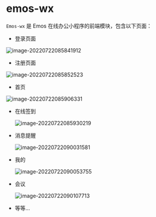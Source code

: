 # emos-wx



`Emos-wx` 是 Emos 在线办公小程序的前端模块，包含以下页面：

- 登录页面

![image-20220722085841912](https://yrc-img.oss-cn-hangzhou.aliyuncs.com/img/image-20220722085841912.png)

- 注册页面

![image-20220722085852523](https://yrc-img.oss-cn-hangzhou.aliyuncs.com/img/image-20220722085852523.png)

- 首页

![image-20220722085906331](https://yrc-img.oss-cn-hangzhou.aliyuncs.com/img/image-20220722085906331.png)

- 在线签到

  ![image-20220722085930219](https://yrc-img.oss-cn-hangzhou.aliyuncs.com/img/image-20220722085930219.png)

- 消息提醒

  ![image-20220722090031581](https://yrc-img.oss-cn-hangzhou.aliyuncs.com/img/image-20220722090031581.png)

- 我的

  ![image-20220722090053755](https://yrc-img.oss-cn-hangzhou.aliyuncs.com/img/image-20220722090053755.png)

- 会议

  ![image-20220722090107713](https://yrc-img.oss-cn-hangzhou.aliyuncs.com/img/image-20220722090107713.png)

- 等等…


